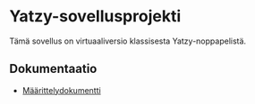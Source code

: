 # Yatzy-sovellusprojekti
Tämä sovellus on virtuaaliversio klassisesta Yatzy-noppapelistä.

## Dokumentaatio
- [Määrittelydokumentti](https://github.com/070470/ot-projekti/blob/main/dokumentaatio/vaatimusmaarittely.md)
